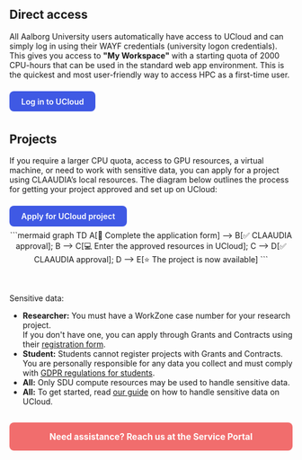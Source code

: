 
## Direct access
All Aalborg University users automatically have access to UCloud and can simply log in using their WAYF credentials (university logon credentials). This gives you access to **"My Workspace"** with a starting quota of 2000 CPU-hours that can be used in the standard web app environment. This is the quickest and most user-friendly way to access HPC as a first-time user.

<a href="https://cloud.sdu.dk/app/dashboard" target="_blank" style="display: inline-block; background: #3F59E4; color: #fff; padding: 0.7em 1.5em; border-radius: 8px; font-weight: 600; text-decoration: none; font-size: 1em; margin: 0.5em 0;">
  Log in to UCloud
</a>

## Projects
If you require a larger CPU quota, access to GPU resources, a virtual machine, or need to work with sensitive data, you can apply for a project using CLAAUDIA’s local resources.
The diagram below outlines the process for getting your project approved and set up on UCloud:

<a href="https://forms.office.com/e/8Khbr1TJGC" target="_blank" style="display: inline-block; background: #3F59E4; color: #fff; padding: 0.7em 1.5em; border-radius: 8px; font-weight: 600; text-decoration: none; font-size: 1em; margin: 0.5em 0;">
  Apply for UCloud project
</a>

<div style="display: flex; gap: 2rem; align-items: flex-start; justify-content: center; flex-wrap: wrap;">

  <!-- Mermaid Diagram -->
  <div style="flex: 1; min-width: 300px; text-align: center;">
    <div class="mermaid">
    ```mermaid
    graph TD
        A[📝 Complete the application form] --> B[✅ CLAAUDIA approval];
        B --> C[💻 Enter the approved resources in UCloud];
        C --> D[✅ CLAAUDIA approval];
        D --> E[⭐ The project is now available]
    ```
    </div>
  </div>

  <!-- Info Box -->
  <div style="flex: 1; min-width: 300px;">
    <div class="admonition info">
      <p class="admonition-title">Sensitive data:</p>
      <ul>
        <li><strong>Researcher:</strong> You must have a WorkZone case number for your research project.
          <br>If you don't have one, you can apply through Grants and Contracts using their <a href="#">registration form</a>.
        </li>
        <li><strong>Student:</strong> Students cannot register projects with Grants and Contracts. You are personally responsible for any data you collect and must comply with <a href="#">GDPR regulations for students</a>.</li>
        <li><strong>All:</strong> Only SDU compute resources may be used to handle sensitive data.</li>
        <li><strong>All:</strong> To get started, read <a href="/ucloud/guides/sensitive-data-on-ucloud/">our guide</a> on how to handle sensitive data on UCloud.</li>
      </ul>
    </div>
  </div>

</div>


<a href="https://aau.service-now.com/serviceportal?id=sc_cat_item&sys_id=34e8536083cfc21053711d447daad30a" target="_blank" 
   style="display: block; background-color:rgb(241, 109, 109); color: white; padding: 1em; text-align: center; border-radius: 8px; font-weight: bold; text-decoration: none; font-size: 1.1em; margin: 1em 0;">
   Need assistance? Reach us at the Service Portal
</a>
